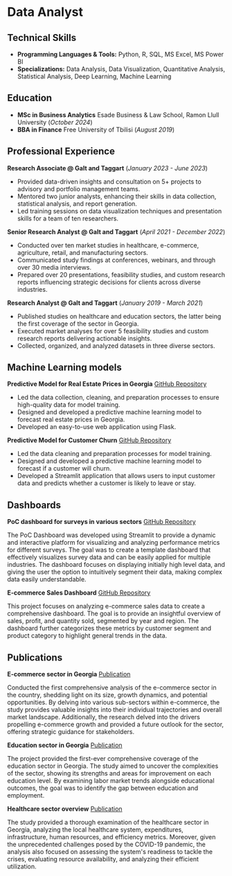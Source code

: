 # Data Analyst

## Technical Skills
- **Programming Languages & Tools:** Python, R, SQL, MS Excel, MS Power BI
- **Specializations:** Data Analysis, Data Visualization, Quantitative Analysis, Statistical Analysis, Deep Learning, Machine Learning

## Education
- **MSc in Business Analytics** Esade Business & Law School, Ramon Llull University (_October 2024_)
- **BBA in Finance** Free University of Tbilisi (_August 2019_)

## Professional Experience
**Research Associate @ Galt and Taggart** (_January 2023 - June 2023_)
- Provided data-driven insights and consultation on 5+ projects to advisory and portfolio management teams.
- Mentored two junior analysts, enhancing their skills in data collection, statistical analysis, and report generation.
- Led training sessions on data visualization techniques and presentation skills for a team of ten researchers.

**Senior Research Analyst @ Galt and Taggart** (_April 2021 - December 2022_)
- Conducted over ten market studies in healthcare, e-commerce, agriculture, retail, and manufacturing sectors.
- Communicated study findings at conferences, webinars, and through over 30 media interviews.
- Prepared over 20 presentations, feasibility studies, and custom research reports influencing strategic decisions for clients across diverse industries.

**Research Analyst @ Galt and Taggart** (_January 2019 - March 2021_)
- Published studies on healthcare and education sectors, the latter being the first coverage of the sector in Georgia.
- Executed market analyses for over 5 feasibility studies and custom research reports delivering actionable insights.
- Collected, organized, and analyzed datasets in three diverse sectors.

## Machine Learning models

**Predictive Model for Real Estate Prices in Georgia**
[GitHub Repository](https://github.com/ninoperanidze/Predicting-real-estate-prices)
- Led the data collection, cleaning, and preparation processes to ensure high-quality data for model training.
- Designed and developed a predictive machine learning model to forecast real estate prices in Georgia.
- Developed an easy-to-use web application using Flask.


**Predictive Model for Customer Churn** 
[GitHub Repository](https://github.com/ninoperanidze/Churn-Prediction-App)
- Led the data cleaning and preparation processes for model training.
- Designed and developed a predictive machine learning model to forecast if a customer will churn.
- Developed a Streamlit application that allows users to input customer data and predicts whether a customer is likely to leave or stay.

## Dashboards

**PoC dashboard for surveys in various sectors**
[GitHub Repository](https://github.com/ninoperanidze/PoC_Dashboard)

The PoC Dashboard was developed using Streamlit to provide a dynamic and interactive platform for visualizing and analyzing performance metrics for different surveys. The goal was to create a template dashboard that effectively visualizes survey data and can be easily applied for multiple industries. The dashboard focuses on displaying initially high level data, and giving the user the option to intuitively segment their data, making complex data easily understandable.

**E-commerce Sales Dashboard**
[GitHub Repository](https://github.com/ninoperanidze/E-commerce-dashboard)

This project focuses on analyzing e-commerce sales data to create a comprehensive dashboard. The goal is to provide an insightful overview of sales, profit, and quantity sold, segmented by year and region. The dashboard further categorizes these metrics by customer segment and product category to highlight general trends in the data.


## Publications

**E-commerce sector in Georgia**
[Publication](https://api.galtandtaggart.com/sites/default/files/2021-07/report/e-commerce-in-georgia_july-2021_eng.pdf)

Conducted the first comprehensive analysis of the e-commerce sector in the country, shedding light on its size, growth dynamics, and potential opportunities. By delving into various sub-sectors within e-commerce, the study provides valuable insights into their individual trajectories and overall market landscape. Additionally, the research delved into the drivers propelling e-commerce growth and provided a future outlook for the sector, offering strategic guidance for stakeholders.

**Education sector in Georgia**
[Publication](https://api.galtandtaggart.com/sites/default/files/2021-05/25610.pdf)

The project provided the first-ever comprehensive coverage of the education sector in Georgia. The study aimed to uncover the complexities of the sector, showing its strengths and areas for improvement on each education level. By examining labor market trends alongside educational outcomes, the goal was to identify the gap between education and employment.

**Healthcare sector overview**
[Publication](https://api.galtandtaggart.com/sites/default/files/2021-05/18868.pdf)

The study provided a thorough examination of the healthcare sector in Georgia, analyzing the local healthcare system, expenditures, infrastructure, human resources, and efficiency metrics. Moreover, given the unprecedented challenges posed by the COVID-19 pandemic, the analysis also focused on assessing the system's readiness to tackle the crises, evaluating resource availability, and analyzing their efficient utilization.

